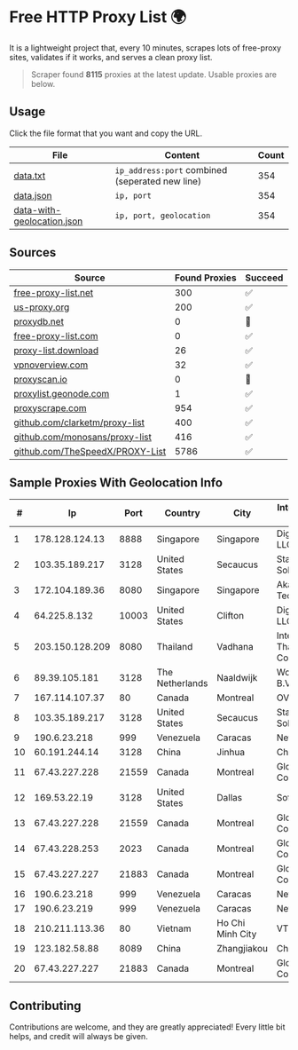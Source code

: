 
# Free HTTP Proxy List 🌍

It is a lightweight project that, every 10 minutes, scrapes lots of free-proxy sites, validates if it works, and serves a clean proxy list.


> Scraper found **8115** proxies at the latest update. Usable proxies are below.

## Usage

Click the file format that you want and copy the URL.


|File|Content|Count|
|----|-------|-----|
|[data.txt](https://raw.githubusercontent.com/themiralay/Proxy-List-World/master/data.txt)|`ip_address:port` combined (seperated new line)|354|
|[data.json](https://raw.githubusercontent.com/themiralay/Proxy-List-World/master/data.json)|`ip, port`|354|
|[data-with-geolocation.json](https://raw.githubusercontent.com/themiralay/Proxy-List-World/master/data-with-geolocation.json)|`ip, port, geolocation`|354|

## Sources

|Source|Found Proxies|Succeed|
|------|-------------|-------|
|[free-proxy-list.net](https://free-proxy-list.net)|300|✅|
|[us-proxy.org](https://www.us-proxy.org)|200|✅|
|[proxydb.net](http://proxydb.net)|0|🚫|
|[free-proxy-list.com](https://free-proxy-list.com/?page=&port=&type%5B%5D=http&type%5B%5D=https&up_time=0&search=Search)|0|✅|
|[proxy-list.download](https://www.proxy-list.download/HTTP)|26|✅|
|[vpnoverview.com](https://vpnoverview.com/privacy/anonymous-browsing/free-proxy-servers)|32|✅|
|[proxyscan.io](https://www.proxyscan.io)|0|🚫|
|[proxylist.geonode.com](https://proxylist.geonode.com/api/proxy-list?limit=300&page=1&sort_by=lastChecked&sort_type=desc&protocols=http,https)|1|✅|
|[proxyscrape.com](https://api.proxyscrape.com/v2/?request=displayproxies&protocol=http&timeout=10000&country=all&ssl=all&anonymity=all)|954|✅|
|[github.com/clarketm/proxy-list](https://raw.githubusercontent.com/clarketm/proxy-list/master/proxy-list-raw.txt)|400|✅|
|[github.com/monosans/proxy-list](https://raw.githubusercontent.com/monosans/proxy-list/main/proxies/http.txt)|416|✅|
|[github.com/TheSpeedX/PROXY-List](https://raw.githubusercontent.com/TheSpeedX/PROXY-List/master/http.txt)|5786|✅|


## Sample Proxies With Geolocation Info

|#|Ip|Port|Country|City|Internet Service Provider|
|-|--|----|-------|----|-------------------------|
|1|178.128.124.13|8888|Singapore|Singapore|DigitalOcean, LLC|
|2|103.35.189.217|3128|United States|Secaucus|Stark Industries Solutions LTD|
|3|172.104.189.36|8080|Singapore|Singapore|Akamai Technologies|
|4|64.225.8.132|10003|United States|Clifton|DigitalOcean, LLC|
|5|203.150.128.209|8080|Thailand|Vadhana|Internet Thailand Company Ltd|
|6|89.39.105.181|3128|The Netherlands|Naaldwijk|WorldStream B.V.|
|7|167.114.107.37|80|Canada|Montreal|OVH SAS|
|8|103.35.189.217|3128|United States|Secaucus|Stark Industries Solutions LTD|
|9|190.6.23.218|999|Venezuela|Caracas|Net Uno|
|10|60.191.244.14|3128|China|Jinhua|Chinanet|
|11|67.43.227.228|21559|Canada|Montreal|GloboTech Communications|
|12|169.53.22.19|3128|United States|Dallas|SoftLayer|
|13|67.43.227.228|21559|Canada|Montreal|GloboTech Communications|
|14|67.43.228.253|2023|Canada|Montreal|GloboTech Communications|
|15|67.43.227.227|21883|Canada|Montreal|GloboTech Communications|
|16|190.6.23.218|999|Venezuela|Caracas|Net Uno|
|17|190.6.23.219|999|Venezuela|Caracas|Net Uno|
|18|210.211.113.36|80|Vietnam|Ho Chi Minh City|VTDC|
|19|123.182.58.88|8089|China|Zhangjiakou|China Telecom|
|20|67.43.227.227|21883|Canada|Montreal|GloboTech Communications|



## Contributing

Contributions are welcome, and they are greatly appreciated! Every
little bit helps, and credit will always be given.

